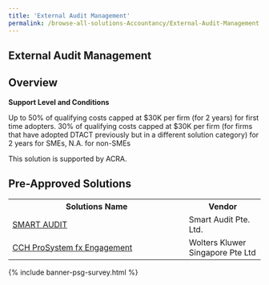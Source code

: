 ```yaml
---
title: 'External Audit Management'
permalink: /browse-all-solutions-Accountancy/External-Audit-Management
---
```


## External Audit Management
## Overview

**Support Level and Conditions**

Up to 50% of qualifying costs capped at $30K per firm (for 2 years) for first time adopters. 30% of qualifying costs capped at $30K per firm (for firms that have adopted DTACT previously but in a different solution category) for 2 years for SMEs, N.A. for non-SMEs

This solution is supported by ACRA.

## Pre-Approved Solutions

<table>
<tr>
<th style='width: auto;'><b>Solutions Name</b></th>
<th style='width: 30%;'><b>Vendor</b></th>
</tr>
<tr>
<td><a href='/productivity-solutions-grant/solutionrepo/solution1151' target='_blank'>SMART AUDIT</a><br></td>
<td>Smart Audit Pte. Ltd.</td>
</tr>
<tr>
<td><a href='/productivity-solutions-grant/solutionrepo/solution1521' target='_blank'>CCH ProSystem fx Engagement</a><br></td>
<td>Wolters Kluwer Singapore Pte Ltd</td>
</tr>
</table>

{% include banner-psg-survey.html %}
